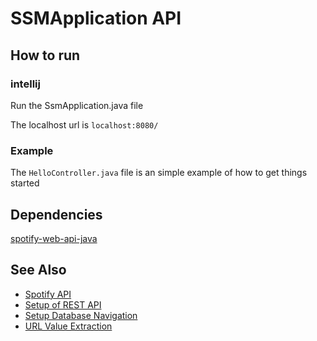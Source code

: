 # SSMApplication API

## How to run

### intellij

Run the SsmApplication.java file

The localhost url is ```localhost:8080/```

### Example

The ```HelloController.java``` file is an simple example of how to get things started

## Dependencies

[spotify-web-api-java](https://github.com/spotify-web-api-java/spotify-web-api-java)

## See Also

- [Spotify API](https://developer.spotify.com/)
- [Setup of REST API](https://www.youtube.com/watch?v=oO6HPVRqGvg)
- [Setup Database Navigation](https://www.youtube.com/watch?v=V2bGKzvMQyc)
- [URL Value Extraction](https://javainfinite.com/spring-boot/http-get-ways-to-form-url/)
